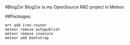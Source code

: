 #BlogZor
BlogZor is my OpenSource R&D project in Meteor.

##Packages:
```
mrt add iron-router
meteor remove autopublish
meteor remove insecure
meteor add bootstrap
```